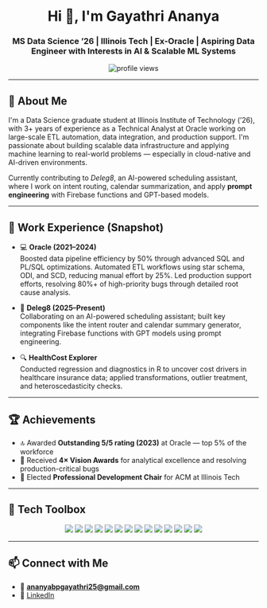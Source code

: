 <h1 align="center">Hi 👋, I'm Gayathri Ananya</h1>
<h3 align="center">MS Data Science ’26 | Illinois Tech | Ex-Oracle | Aspiring Data Engineer with Interests in AI & Scalable ML Systems</h3>

<p align="center">
  <img src="https://komarev.com/ghpvc/?username=bananya007&label=Profile%20views&color=0e75b6&style=flat" alt="profile views" />
</p>

---

## 🧠 About Me

I'm a Data Science graduate student at Illinois Institute of Technology (’26), with 3+ years of experience as a Technical Analyst at Oracle working on large-scale ETL automation, data integration, and production support. I'm passionate about building scalable data infrastructure and applying machine learning to real-world problems — especially in cloud-native and AI-driven environments.

Currently contributing to *Deleg8*, an AI-powered scheduling assistant, where I work on intent routing, calendar summarization, and apply **prompt engineering** with Firebase functions and GPT-based models.

---

## 💼 Work Experience (Snapshot)

- 💻 **Oracle (2021–2024)**  
  Boosted data pipeline efficiency by 50% through advanced SQL and PL/SQL optimizations. Automated ETL workflows using star schema, ODI, and SCD, reducing manual effort by 25%. Led production support efforts, resolving 80%+ of high-priority bugs through detailed root cause analysis.

- 🧠 **Deleg8 (2025–Present)**  
  Collaborating on an AI-powered scheduling assistant; built key components like the intent router and calendar summary generator, integrating Firebase functions with GPT models using prompt engineering.

- 🔍 **HealthCost Explorer**  
  Conducted regression and diagnostics in R to uncover cost drivers in healthcare insurance data; applied transformations, outlier treatment, and heteroscedasticity checks.

---

## 🏆 Achievements

- 🔝 Awarded **Outstanding 5/5 rating (2023)** at Oracle — top 5% of the workforce  
- 🏅 Received **4× Vision Awards** for analytical excellence and resolving production-critical bugs  
- 👥 Elected **Professional Development Chair** for ACM at Illinois Tech  

---

## 🧰 Tech Toolbox

<p align="center">
  <img src="https://img.shields.io/badge/Oracle%20SQL-F80000?style=for-the-badge&logo=oracle&logoColor=white" />
  <img src="https://img.shields.io/badge/PLSQL-F80000?style=for-the-badge&logo=oracle&logoColor=white" />
  <img src="https://img.shields.io/badge/Python-3776AB?style=for-the-badge&logo=python&logoColor=white" />
  <img src="https://img.shields.io/badge/PySpark-E25A1C?style=for-the-badge&logo=apachespark&logoColor=white" />
  <img src="https://img.shields.io/badge/Airflow-017CEE?style=for-the-badge&logo=apacheairflow&logoColor=white" />
  <img src="https://img.shields.io/badge/Kafka-231F20?style=for-the-badge&logo=apachekafka&logoColor=white" />
  <img src="https://img.shields.io/badge/AWS-232F3E?style=for-the-badge&logo=amazonaws&logoColor=white" />
  <img src="https://img.shields.io/badge/Firebase-FFCA28?style=for-the-badge&logo=firebase&logoColor=black" />
  <img src="https://img.shields.io/badge/Docker-2496ED?style=for-the-badge&logo=docker&logoColor=white" />
  <img src="https://img.shields.io/badge/Tableau-E97627?style=for-the-badge&logo=tableau&logoColor=white" />
  <img src="https://img.shields.io/badge/GitHub-181717?style=for-the-badge&logo=github&logoColor=white" />
  <img src="https://img.shields.io/badge/OpenAI-412991?style=for-the-badge&logo=openai&logoColor=white" />
  <img src="https://img.shields.io/badge/LangChain-000000?style=for-the-badge&logo=OpenAI&logoColor=white" />
  <img src="https://img.shields.io/badge/Jupyter-F37626?style=for-the-badge&logo=jupyter&logoColor=white" />
</p>

---

## 📫 Connect with Me

- 📧 **ananyabpgayathri25@gmail.com**
- 💼 [LinkedIn](https://www.linkedin.com/in/gayathri-ananya-175584174)

